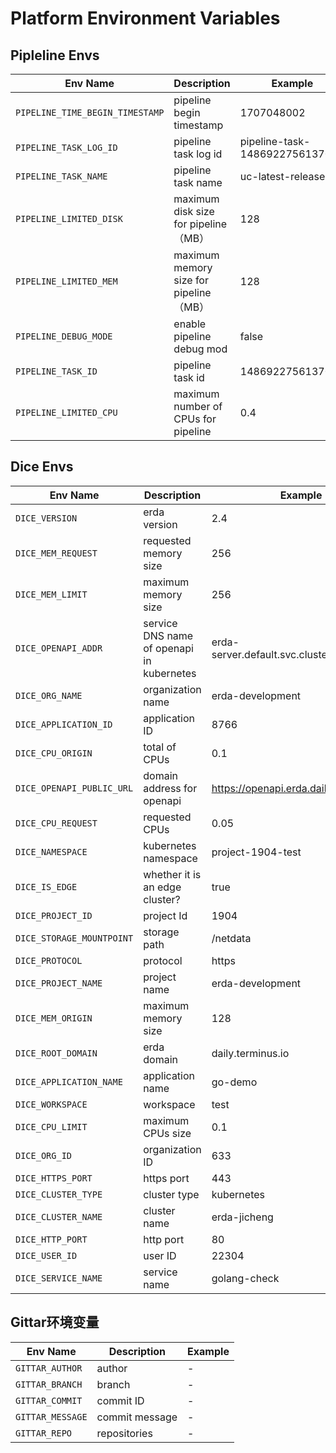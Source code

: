 # Platform Environment Variables

## Pipleline Envs

| Env Name                        | Description                          | Example                        |
|---------------------------------|--------------------------------------|--------------------------------|
| `PIPELINE_TIME_BEGIN_TIMESTAMP` | pipeline begin timestamp             | 1707048002                     |
| `PIPELINE_TASK_LOG_ID`          | pipeline task log id                 | pipeline-task-1486922756137087 |
| `PIPELINE_TASK_NAME`            | pipeline task name                   | uc-latest-release              |
| `PIPELINE_LIMITED_DISK`         | maximum disk size for pipeline（MB）   | 128                            |
| `PIPELINE_LIMITED_MEM`          | maximum memory size for pipeline（MB） | 128                            |
| `PIPELINE_DEBUG_MODE`           | enable pipeline debug mod            | false                          |
| `PIPELINE_TASK_ID`              | pipeline task id                     | 1486922756137087               |
| `PIPELINE_LIMITED_CPU`          | maximum number of CPUs for pipeline  | 0.4                            |

## Dice Envs

| Env Name                   | Description                               | Example                                    |
|----------------------------|-------------------------------------------|--------------------------------------------|
| `DICE_VERSION`             | erda version                              | 2.4                                        |
| `DICE_MEM_REQUEST`         | requested memory size                     | 256                                        |
| `DICE_MEM_LIMIT`           | maximum memory size                       | 256                                        |
| `DICE_OPENAPI_ADDR`        | service DNS name of openapi in kubernetes | erda-server.default.svc.cluster.local:9529 |
| `DICE_ORG_NAME`            | organization name                         | erda-development                           |
| `DICE_APPLICATION_ID`      | application ID                            | 8766                                       |
| `DICE_CPU_ORIGIN`          | total of CPUs                             | 0.1                                        |
| `DICE_OPENAPI_PUBLIC_URL`  | domain address for openapi                | https://openapi.erda.daily.terminus.io/    |
| `DICE_CPU_REQUEST`         | requested CPUs                            | 0.05                                       |
| `DICE_NAMESPACE`           | kubernetes namespace                      | project-1904-test                          |
| `DICE_IS_EDGE`             | whether it is an edge cluster?            | true                                       |
| `DICE_PROJECT_ID`          | project Id                                | 1904                                       |
| `DICE_STORAGE_MOUNTPOINT`  | storage path                              | /netdata                                   |
| `DICE_PROTOCOL`            | protocol                                  | https                                      |
| `DICE_PROJECT_NAME`        | project name                              | erda-development                           |
| `DICE_MEM_ORIGIN`          | maximum memory size                       | 128                                        |
| `DICE_ROOT_DOMAIN`         | erda domain                               | daily.terminus.io                          |
| `DICE_APPLICATION_NAME`    | application name                          | go-demo                                    |
| `DICE_WORKSPACE`           | workspace                                 | test                                       |
| `DICE_CPU_LIMIT`           | maximum CPUs size                         | 0.1                                        |
| `DICE_ORG_ID`              | organization ID                           | 633                                        |
| `DICE_HTTPS_PORT`          | https port                                | 443                                        |
| `DICE_CLUSTER_TYPE`        | cluster type                              | kubernetes                                 |
| `DICE_CLUSTER_NAME`        | cluster name                              | erda-jicheng                               |
| `DICE_HTTP_PORT`           | http port                                 | 80                                         |
| `DICE_USER_ID`             | user ID                                   | 22304                                      |
| `DICE_SERVICE_NAME`        | service name                              | golang-check                               |

## Gittar环境变量

| Env Name         | Description    | Example |
|------------------|----------------|---------|
| `GITTAR_AUTHOR`  | author         | -       |
| `GITTAR_BRANCH`  | branch         | -       |
| `GITTAR_COMMIT`  | commit ID      | -       |
| `GITTAR_MESSAGE` | commit message | -       |
| `GITTAR_REPO`    | repositories   | -       |



























